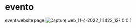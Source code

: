 # evento
event website page
![Capture web_11-4-2022_111422_127 0 0 1](https://user-images.githubusercontent.com/75976059/162708203-b0b08f47-d4b3-420c-945a-cb24d3813f7c.jpeg)
